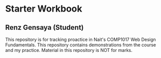# Starter Workbook

## Renz Gensaya (Student)

This repository is for tracking proactice in Nait's COMP1017 Web Design Fundamentals. This repository contains demonstrations from the course and my practice. Material in this repository is NOT for marks.

